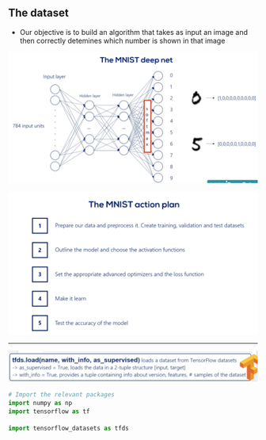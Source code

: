 ## The dataset

- Our objective is to build an algorithm that takes as input an image and then
  correctly detemines which number is shown in that image


![](img/2020-10-11-09-30-05.png)

![](img/2020-10-11-09-35-14.png)

---

![](img/2020-10-11-09-41-17.png)


```py
# Import the relevant packages
import numpy as np
import tensorflow as tf

import tensorflow_datasets as tfds



```




